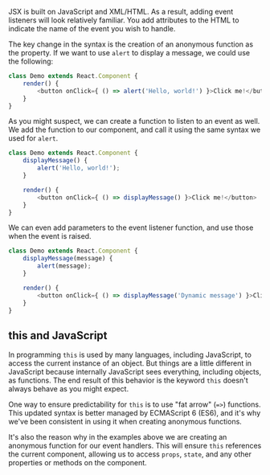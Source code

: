 JSX is built on JavaScript and XML/HTML. As a result, adding event listeners will look relatively familiar. You add attributes to the HTML to indicate the name of the event you wish to handle.

The key change in the syntax is the creation of an anonymous function as the property. If we want to use `alert` to display a message, we could use the following:

```javascript
class Demo extends React.Component {
    render() {
        <button onClick={ () => alert('Hello, world!') }>Click me!</button>
    }
}
```

As you might suspect, we can create a function to listen to an event as well. We add the function to our component, and call it using the same syntax we used for `alert`.

```javascript
class Demo extends React.Component {
    displayMessage() {
        alert('Hello, world!');
    }

    render() {
        <button onClick={ () => displayMessage() }>Click me!</button>
    }
}
```

We can even add parameters to the event listener function, and use those when the event is raised.

```javascript
class Demo extends React.Component {
    displayMessage(message) {
        alert(message);
    }

    render() {
        <button onClick={ () => displayMessage('Dynamic message') }>Click me!</button>
    }
}
```

## this and JavaScript

In programming `this` is used by many languages, including JavaScript, to access the current instance of an object. But things are a little different in JavaScript because internally JavaScript sees everything, including objects, as functions. The end result of this behavior is the keyword `this` doesn't always behave as you might expect.

One way to ensure predictability for `this` is to use "fat arrow" (`=>`) functions. This updated syntax is better managed by ECMAScript 6 (ES6), and it's why we've been consistent in using it when creating anonymous functions.

It's also the reason why in the examples above we are creating an anonymous function for our event handlers. This will ensure `this` references the current component, allowing us to access `props`, `state`, and any other properties or methods on the component.
